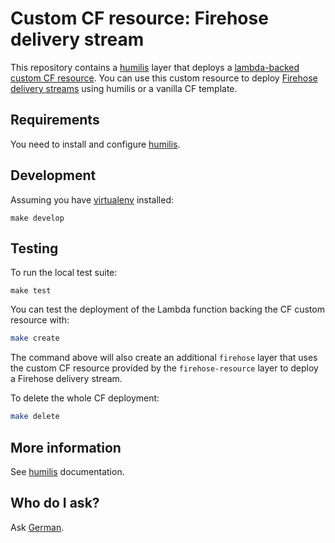 Custom CF resource: Firehose delivery stream
==========

This repository contains a [humilis][humilis] layer that deploys a 
[lambda-backed custom CF resource][custom-resource]. You can use this custom 
resource to deploy [Firehose delivery streams][firehose] using humilis or a
vanilla CF template.

[custom-resource]: http://docs.aws.amazon.com/AWSCloudFormation/latest/UserGuide/template-custom-resources-lambda.html
[firehose]: http://docs.aws.amazon.com/firehose/latest/dev/what-is-this-service.html


## Requirements

You need to install and configure [humilis][humilis].


## Development

Assuming you have [virtualenv][venv] installed:

[venv]: https://virtualenv.readthedocs.org/en/latest/

```
make develop
```


## Testing

To run the local test suite:

```
make test
```

You can test the deployment of the Lambda function backing the CF custom
resource with:

```bash
make create
```

The command above will also create an additional `firehose` layer that uses the
custom CF resource provided by the `firehose-resource` layer to deploy a
Firehose delivery stream.

To delete the whole CF deployment:

```bash
make delete
```


## More information

See [humilis][humilis] documentation.

[humilis]: https://github.com/InnovativeTravel/humilis/blob/master/README.md


## Who do I ask?

Ask [German](mailto:german@innovativetravel.eu).

